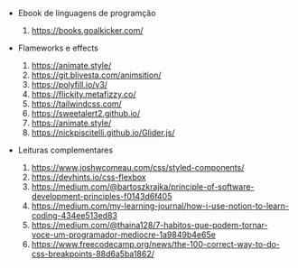 - Ebook de linguagens de programção
  1. https://books.goalkicker.com/

- Flameworks e effects
  1. https://animate.style/ 
  2. https://git.blivesta.com/animsition/ 
  3. https://polyfill.io/v3/ 
  4. https://flickity.metafizzy.co/ 
  5. https://tailwindcss.com/ 
  6. https://sweetalert2.github.io/ 
  7. https://animate.style/ 
  8. https://nickpiscitelli.github.io/Glider.js/

- Leituras complementares
  1. https://www.joshwcomeau.com/css/styled-components/
  2. https://devhints.io/css-flexbox
  3. https://medium.com/@bartoszkrajka/principle-of-software-development-principles-f0143d6f405
  4. https://medium.com/my-learning-journal/how-i-use-notion-to-learn-coding-434ee513ed83
  5. https://medium.com/@thaina128/7-habitos-que-podem-tornar-voce-um-programador-mediocre-1a9849b4e65e
  6. https://www.freecodecamp.org/news/the-100-correct-way-to-do-css-breakpoints-88d6a5ba1862/
